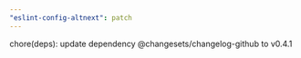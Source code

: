```yaml
---
"eslint-config-altnext": patch
---
```


chore(deps): update dependency @changesets/changelog-github to v0.4.1
